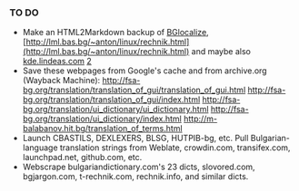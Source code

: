 ### TO DO ###
* Make an HTML2Markdown backup of [BGlocalize](https://sites.google.com/site/bglocalize/), [http://lml.bas.bg/~anton/linux/rechnik.html](http://lml.bas.bg/~anton/linux/rechnik.html) and maybe also [kde.lindeas.com](https://kde.lindeas.com/) [2](https://kde.lindeas.com/translators)
* Save these webpages from Google's cache and from archive.org (Wayback Machine):
http://fsa-bg.org/translation/translation_of_gui/translation_of_gui.html
http://fsa-bg.org/translation/translation_of_gui/index.html
http://fsa-bg.org/translation/ui_dictionary/ui_dictionary.html
http://fsa-bg.org/translation/ui_dictionary/index.html
http://m-balabanov.hit.bg/translation_of_terms.html
* Launch CBASTILS, DEXLEXERS, BLSG, HUTPIB-bg, etc. Pull Bulgarian-language translation strings from Weblate, crowdin.com, transifex.com, launchpad.net, github.com, etc.
* Webscrape bulgariandictionary.com's 23 dicts, slovored.com, bgjargon.com, t-rechnik.com, rechnik.info, and similar dicts.
